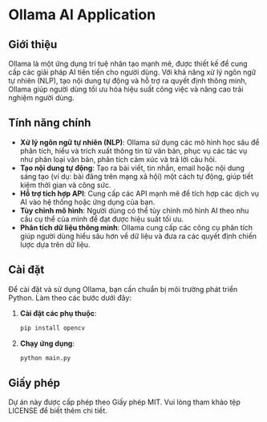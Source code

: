 # Ollama AI Application

## Giới thiệu

Ollama là một ứng dụng trí tuệ nhân tạo mạnh mẽ, được thiết kế để cung cấp các giải pháp AI tiên tiến cho người dùng. Với khả năng xử lý ngôn ngữ tự nhiên (NLP), tạo nội dung tự động và hỗ trợ ra quyết định thông minh, Ollama giúp người dùng tối ưu hóa hiệu suất công việc và nâng cao trải nghiệm người dùng.

## Tính năng chính

- **Xử lý ngôn ngữ tự nhiên (NLP)**: Ollama sử dụng các mô hình học sâu để phân tích, hiểu và trích xuất thông tin từ văn bản, phục vụ các tác vụ như phân loại văn bản, phân tích cảm xúc và trả lời câu hỏi.
- **Tạo nội dung tự động**: Tạo ra bài viết, tin nhắn, email hoặc nội dung sáng tạo (ví dụ: bài đăng trên mạng xã hội) một cách tự động, giúp tiết kiệm thời gian và công sức.
- **Hỗ trợ tích hợp API**: Cung cấp các API mạnh mẽ để tích hợp các dịch vụ AI vào hệ thống hoặc ứng dụng của bạn.
- **Tùy chỉnh mô hình**: Người dùng có thể tùy chỉnh mô hình AI theo nhu cầu cụ thể của mình để đạt được hiệu suất tối ưu.
- **Phân tích dữ liệu thông minh**: Ollama cung cấp các công cụ phân tích giúp người dùng hiểu sâu hơn về dữ liệu và đưa ra các quyết định chiến lược dựa trên dữ liệu.

## Cài đặt

Để cài đặt và sử dụng Ollama, bạn cần chuẩn bị môi trường phát triển Python. Làm theo các bước dưới đây:

1. **Cài đặt các phụ thuộc**:
   ```bash
   pip install opencv

2. **Chạy ứng dụng**:
   ```bash
   python main.py


## Giấy phép

Dự án này được cấp phép theo Giấy phép MIT. Vui lòng tham khảo tệp LICENSE để biết thêm chi tiết.
